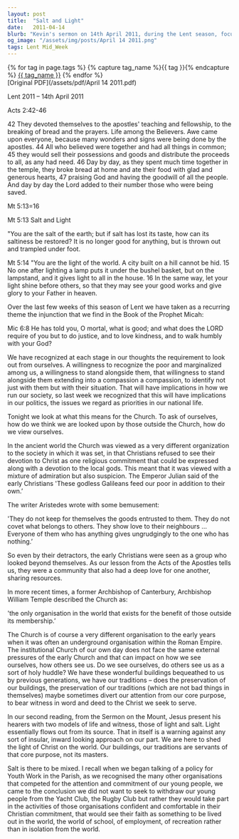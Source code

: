 ```yaml
---
layout: post
title:  "Salt and Light"
date:   2011-04-14
blurb: "Kevin's sermon on 14th April 2011, during the Lent season, focuses on the role of the Church and its members in society. Drawing from the Acts of the Apostles and the Sermon on the Mount, he emphasizes the need for Christians to be like 'salt and light', spreading the love of Christ and serving those outside the Church. He challenges the Church to avoid becoming insular and to live out their faith in the world."
og_image: "/assets/img/posts/April 14 2011.png"
tags: Lent Mid_Week
---    
```

<div class="tag-pills">
  {% for tag in page.tags %}
    {% capture tag_name %}{{ tag }}{% endcapture %}
    <a href="{{ site.baseurl }}/tag/{{ tag_name }}" class="tag-pill">{{ tag_name }}</a>
  {% endfor %}
</div>
[Original PDF](/assets/pdf/April 14 2011.pdf)

Lent 2011 – 14th April 2011

Acts 2:42-46

42 They devoted themselves to the apostles' teaching and fellowship, to the breaking of bread and the prayers. Life among the Believers. Awe came upon everyone, because many wonders and signs were being done by the apostles. 44 All who believed were together and had all things in common; 45 they would sell their possessions and goods and distribute the proceeds to all, as any had need. 46 Day by day, as they spent much time together in the temple, they broke bread at home and ate their food with glad and generous hearts, 47 praising God and having the goodwill of all the people. And day by day the Lord added to their number those who were being saved.

Mt 5:13=16

Mt 5:13 Salt and Light

"You are the salt of the earth; but if salt has lost its taste, how can its saltiness be restored? It is no longer good for anything, but is thrown out and trampled under foot.

Mt 5:14 "You are the light of the world. A city built on a hill cannot be hid. 15 No one after lighting a lamp puts it under the bushel basket, but on the lampstand, and it gives light to all in the house. 16 In the same way, let your light shine before others, so that they may see your good works and give glory to your Father in heaven.

Over the last few weeks of this season of Lent we have taken as a recurring theme the injunction that we find in the Book of the Prophet Micah:

Mic 6:8 He has told you, O mortal, what is good; and what does the LORD require of you but to do justice, and to love kindness, and to walk humbly with your God?

We have recognized at each stage in our thoughts the requirement to look out from ourselves. A willingness to recognize the poor and marginalized among us, a willingness to stand alongside them, that willingness to stand alongside them extending into a compassion a compassion, to identify not just with them but with their situation. That will have implications in how we run our society, so last week we recognized that this will have implications in our politics, the issues we regard as priorities in our national life.

Tonight we look at what this means for the Church. To ask of ourselves, how do we think we are looked upon by those outside the Church, how do we view ourselves.

In the ancient world the Church was viewed as a very different organization to the society in which it was set, in that Christians refused to see their devotion to Christ as one religious commitment that could be expressed along with a devotion to the local gods. This meant that it was viewed with a mixture of admiration but also suspicion. The Emperor Julian said of the early Christians 'These godless Galileans feed our poor in addition to their own.’

The writer Aristedes wrote with some bemusement:

'They do not keep for themselves the goods entrusted to them. They do not covet what belongs to others. They show love to their neighbours … Everyone of them who has anything gives ungrudgingly to the one who has nothing.’

So even by their detractors, the early Christians were seen as a group who looked beyond themselves. As our lesson from the Acts of the Apostles tells us, they were a community that also had a deep love for one another, sharing resources.

In more recent times, a former Archbishop of Canterbury, Archbishop William Temple described the Church as:

'the only organisation in the world that exists for the benefit of those outside its membership.’

The Church is of course a very different organisation to the early years when it was often an underground organisation within the Roman Empire. The institutional Church of our own day does not face the same external pressures of the early Church and that can impact on how we see ourselves, how others see us. Do we see ourselves, do others see us as a sort of holy huddle? We have these wonderful buildings bequeathed to us by previous generations, we have our traditions – does the preservation of our buildings, the preservation of our traditions (which are not bad things in themselves) maybe sometimes divert our attention from our core purpose, to bear witness in word and deed to the Christ we seek to serve.

In our second reading, from the Sermon on the Mount, Jesus present his hearers with two models of life and witness, those of light and salt. Light essentially flows out from its source. That in itself is a warning against any sort of insular, inward looking approach on our part. We are here to shed the light of Christ on the world. Our buildings, our traditions are servants of that core purpose, not its masters.

Salt is there to be mixed. I recall when we began talking of a policy for Youth Work in the Parish, as we recognised the many other organisations that competed for the attention and commitment of our young people, we came to the conclusion we did not want to seek to withdraw our young people from the Yacht Club, the Rugby Club but rather they would take part in the activities of those organisations confident and comfortable in their Christian commitment, that would see their faith as something to be lived out in the world, the world of school, of employment, of recreation rather than in isolation from the world.
